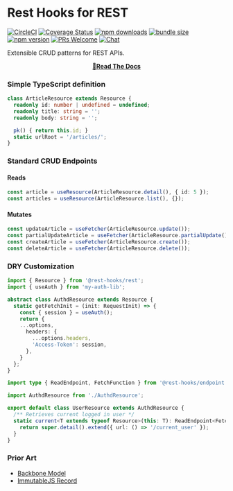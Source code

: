 # Rest Hooks for REST
[![CircleCI](https://circleci.com/gh/coinbase/rest-hooks.svg?style=shield)](https://circleci.com/gh/coinbase/rest-hooks)
[![Coverage Status](https://img.shields.io/coveralls/coinbase/rest-hooks.svg?style=flat-square)](https://coveralls.io/github/coinbase/rest-hooks?branch=master)
[![npm downloads](https://img.shields.io/npm/dm/@rest-hooks/rest.svg?style=flat-square)](https://www.npmjs.com/package/@rest-hooks/rest)
[![bundle size](https://img.shields.io/bundlephobia/minzip/@rest-hooks/rest?style=flat-square)](https://bundlephobia.com/result?p=@rest-hooks/rest)
[![npm version](https://img.shields.io/npm/v/@rest-hooks/rest.svg?style=flat-square)](https://www.npmjs.com/package/@rest-hooks/rest)
[![PRs Welcome](https://img.shields.io/badge/PRs-welcome-brightgreen.svg?style=flat-square)](http://makeapullrequest.com)
[![Chat](https://img.shields.io/discord/768254430381735967.svg?style=flat-square&colorB=758ED3)](https://discord.gg/35nb8Mz)

Extensible CRUD patterns for REST APIs.

<div align="center">

**[📖Read The Docs](https://resthooks.io/docs/api/resource)**

</div>

### Simple TypeScript definition

```typescript
class ArticleResource extends Resource {
  readonly id: number | undefined = undefined;
  readonly title: string = '';
  readonly body: string = '';

  pk() { return this.id; }
  static urlRoot = '/articles/';
}
```

### Standard CRUD Endpoints

#### Reads

```typescript
const article = useResource(ArticleResource.detail(), { id: 5 });
const articles = useResource(ArticleResource.list(), {});
```

#### Mutates

```typescript
const updateArticle = useFetcher(ArticleResource.update());
const partialUpdateArticle = useFetcher(ArticleResource.partialUpdate());
const createArticle = useFetcher(ArticleResource.create());
const deleteArticle = useFetcher(ArticleResource.delete());
```

### DRY Customization

```typescript
import { Resource } from '@rest-hooks/rest';
import { useAuth } from 'my-auth-lib';

abstract class AuthdResource extends Resource {
  static getFetchInit = (init: RequestInit) => {
    const { session } = useAuth();
    return {
    ...options,
      headers: {
        ...options.headers,
        'Access-Token': session,
      },
    }
  };
}
```

```typescript
import type { ReadEndpoint, FetchFunction } from '@rest-hooks/endpoint';

import AuthdResource from './AuthdResource';

export default class UserResource extends AuthdResource {
  /** Retrieves current logged in user */
  static current<T extends typeof Resource>(this: T): ReadEndpoint<FetchFunction, T> {
    return super.detail().extend({ url: () => '/current_user' });
  }
}
```

### Prior Art

- [Backbone Model](https://backbonejs.org/#Model)
- [ImmutableJS Record](https://immutable-js.github.io/immutable-js/docs/#/Record)

